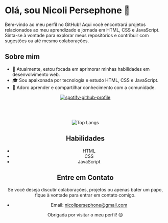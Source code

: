 # Olá, sou Nicoli Persephone 👋

Bem-vindo ao meu perfil no GitHub! Aqui você encontrará projetos relacionados ao meu aprendizado e jornada em HTML, CSS e JavaScript. Sinta-se à vontade para explorar meus repositórios e contribuir com sugestões ou até mesmo colaborações.

## Sobre mim

- 🌱 Atualmente, estou focada em aprimorar minhas habilidades em desenvolvimento web.
- 🎓 Sou apaixonada por tecnologia e estudo HTML, CSS e JavaScript.
- 💬 Adoro aprender e compartilhar conhecimento com a comunidade.


<div align="center">

[![spotify-github-profile](https://spotify-github-profile.vercel.app/api/view?uid=226lqeizvlpgvdqlo42ja3tmq&cover_image=true&theme=default&show_offline=true&background_color=121212&interchange=true&bar_color=53b14f&bar_color_cover=false)](https://spotify-github-profile.vercel.app/api/view?uid=226lqeizvlpgvdqlo42ja3tmq&redirect=true)

<br/>  


<div align="center">

<br />

![Top Langs](https://github-readme-stats.vercel.app/api/top-langs/?username=Persephx&hide_progress=true)

## Habilidades

- HTML
- CSS
- JavaScript

## Entre em Contato

Se você deseja discutir colaborações, projetos ou apenas bater um papo, fique à vontade para entrar em contato comigo.

- Email: [nicolipersephone@gmail.com](mailto:nicolipersephone@gmail.com)


Obrigada por visitar o meu perfil! 😊



